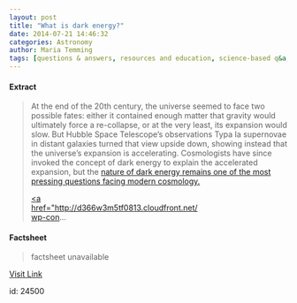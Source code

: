```yaml
---
layout: post
title: "What is dark energy?"
date: 2014-07-21 14:46:32
categories: Astronomy
author: Maria Temming
tags: [questions & answers, resources and education, science-based q&a, cosmology faq]
---
```



#### Extract
>At the end of the 20th century, the universe seemed to face two possible fates: either it contained enough matter that gravity would ultimately force a re-collapse, or at the very least, its expansion would slow. But Hubble Space Telescope’s observations Typa Ia supernovae in distant galaxies turned that view upside down, showing instead that the universe’s expansion is accelerating. Cosmologists have since invoked the concept of dark energy to explain the accelerated expansion, but the <a title="Galaxy cluster helps measure nature of dark energy" href="/astronomy-news/a-new-twist-on-dark-energy/">nature of dark energy remains one of the <a href="http://www.shopatsky.com/product/astronomys-60-greatest-mysteries-digital-issue/magazine-issues?utm_source=MT&amp;utm_medium=faq&amp;utm_campaign=MTstfaq07212014">most pressing questions facing modern cosmology.<div id="attachment_255426256" style="width: 310px" class="wp-caption alignright"><a href="http://d366w3m5tf0813.cloudfront.net/wp-con...

#### Factsheet
>factsheet unavailable

[Visit Link](http://www.skyandtelescope.com/astronomy-resources/dark-energy/)

id:   24500
